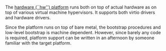 The [hardware (``hw'') platform](http://repo.rumpkernel.org/rumprun) runs both
on top of actual hardware as on top of various virtual machine hypervisors.
It supports both virtio drivers and hardware drivers.

Since the platform runs on top of bare metal, the bootstrap procedures
and low-level bootstrap is machine dependent.  However, since barely
any code is required, platform support can be written in an afternoon
by someone familiar with the target platform.
